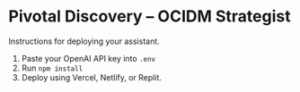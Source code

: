 # Pivotal Discovery – OCIDM Strategist

Instructions for deploying your assistant.

1. Paste your OpenAI API key into `.env`
2. Run `npm install`
3. Deploy using Vercel, Netlify, or Replit.